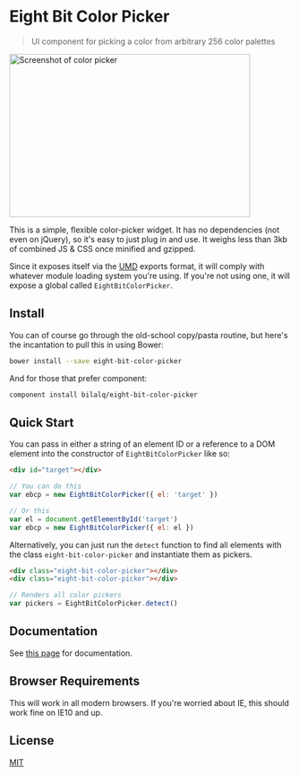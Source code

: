 Eight Bit Color Picker
======================

> UI component for picking a color from arbitrary 256 color palettes

<img alt="Screenshot of color picker" src="http://i.imgur.com/djg6mOs.png?1" width="430" height="291">

This is a simple, flexible color-picker widget. It has no dependencies (not
even on jQuery), so it's easy to just plug in and use. It weighs less than 3kb
of combined JS & CSS once minified and gzipped.

Since it exposes itself via the
[UMD](https://github.com/umdjs/umd/blob/master/returnExports.js) exports format,
it will comply with whatever module loading system you're using. If you're
not using one, it will expose a global called `EightBitColorPicker`.

Install
-------
You can of course go through the old-school copy/pasta routine, but here's the
incantation to pull this in using Bower:

```sh
bower install --save eight-bit-color-picker
```

And for those that prefer component:

```sh
component install bilalq/eight-bit-color-picker
```

Quick Start
-----------
You can pass in either a string of an element ID or a reference to a DOM
element into the constructor of `EightBitColorPicker` like so:

```html
<div id="target"></div>
```

```javascript
// You can do this
var ebcp = new EightBitColorPicker({ el: 'target' })

// Or this
var el = document.getElementById('target')
var ebcp = new EightBitColorPicker({ el: el })
```

Alternatively, you can just run the `detect` function to find all elements with
the class `eight-bit-color-picker` and instantiate them as pickers.

```html
<div class="eight-bit-color-picker"></div>
<div class="eight-bit-color-picker"></div>
```

```javascript
// Renders all color pickers
var pickers = EightBitColorPicker.detect()
```

Documentation
-------------
See [this page](bilalq.github.io/eight-bit-color-picker) for documentation.

Browser Requirements
--------------------
This will work in all modern browsers. If you're worried about IE, this should
work fine on IE10 and up.

License
-------
[MIT](https://github.com/bilalq/eight-bit-color-picker/blob/master/LICENSE)
